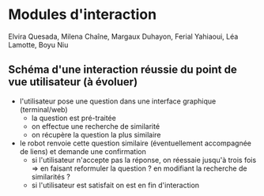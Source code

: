 # Modules d'interaction

Elvira Quesada, Milena Chaîne, Margaux Duhayon, Ferial Yahiaoui, Léa Lamotte, Boyu Niu

## Schéma d'une interaction réussie du point de vue utilisateur (à évoluer)
- l'utilisateur pose une question dans une interface graphique (terminal/web)
  - la question est pré-traitée
  - on effectue une recherche de similarité
  - on récupère la question la plus similaire
- le robot renvoie cette question similaire (éventuellement accompagnée de liens) et demande une confirmation
  - si l'utilisateur n'accepte pas la réponse, on réessaie jusqu'à trois fois => en faisant reformuler la question ? en modifiant la recherche de similarités ?
  - si l'utilisateur est satisfait on est en fin d'interaction



